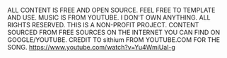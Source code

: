 ALL CONTENT IS FREE AND OPEN SOURCE. FEEL FREE TO TEMPLATE AND USE. MUSIC IS FROM YOUTUBE. I DON'T OWN ANYTHING. ALL RIGHTS RESERVED. THIS IS A NON-PROFIT PROJECT. CONTENT SOURCED FROM FREE SOURCES ON THE INTERNET YOU CAN FIND ON GOOGLE/YOUTUBE. CREDIT TO sithium FROM YOUTUBE.COM FOR THE SONG. https://www.youtube.com/watch?v=Yu4WmiUal-g
